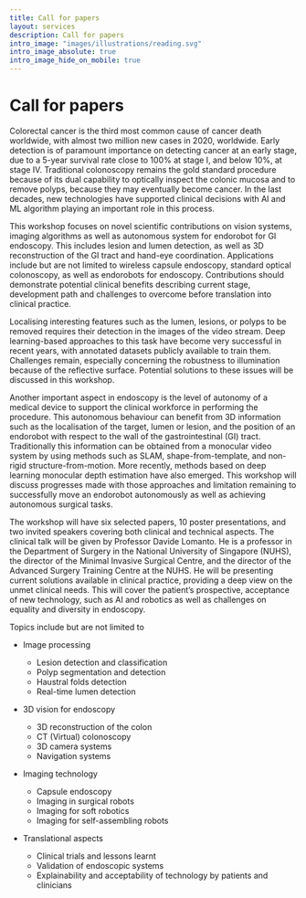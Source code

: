 ```yaml
---
title: Call for papers
layout: services
description: Call for papers
intro_image: "images/illustrations/reading.svg"
intro_image_absolute: true
intro_image_hide_on_mobile: true
---
```


# Call for papers

Colorectal cancer is the third most common cause of cancer death worldwide, with almost two million new cases in 2020, worldwide. Early detection is of paramount importance on detecting cancer at an early stage, due to a 5-year survival rate close to 100% at stage I, and below 10%, at stage IV. Traditional colonoscopy remains the gold standard procedure because of its dual capability to optically inspect the colonic mucosa and to remove polyps, because they may eventually become cancer. In the last decades, new technologies have supported clinical decisions with AI and ML algorithm playing an important role in this process.

This workshop focuses on novel scientific contributions on vision systems, imaging algorithms as well as autonomous system for endorobot for GI endoscopy. This includes lesion and lumen detection, as well as 3D reconstruction of the GI tract and hand-eye coordination. Applications include but are not limited to wireless capsule endoscopy, standard optical colonoscopy, as well as endorobots for endoscopy. Contributions should demonstrate potential clinical benefits describing current stage, development path and challenges to overcome before translation into clinical practice.

Localising interesting features such as the lumen, lesions, or polyps to be removed requires their detection in the images of the video stream. Deep learning-based approaches to this task have become very successful in recent years, with annotated datasets publicly available to train them. Challenges remain, especially concerning the robustness to illumination because of the reflective surface. Potential solutions to these issues will be discussed in this workshop.

Another important aspect in endoscopy is the level of autonomy of a medical device to support the clinical workforce in performing the procedure. This autonomous behaviour can benefit from 3D information such as the localisation of the target, lumen or lesion, and the position of an endorobot with respect to the wall of the gastrointestinal (GI) tract. Traditionally this information can be obtained from a monocular video system by using methods such as SLAM, shape-from-template, and non-rigid structure-from-motion. More recently, methods based on deep learning monocular depth estimation have also emerged. This workshop will discuss progresses made with those approaches and limitation remaining to successfully move an endorobot autonomously as well as achieving autonomous surgical tasks.

The workshop will have six selected papers, 10 poster presentations, and two invited speakers covering both clinical and technical aspects. The clinical talk will be given by Professor Davide Lomanto. He is a professor in the Department of Surgery in the National University of Singapore (NUHS), the director of the Minimal Invasive Surgical Centre, and the director of the Advanced Surgery Training Centre at the NUHS. He will be presenting current solutions available in clinical practice, providing a deep view on the unmet clinical needs. This will cover the patient’s prospective, acceptance of new technology, such as AI and robotics as well as challenges on equality and diversity in endoscopy.

Topics include but are not limited to 

* Image processing
    - Lesion detection and classification
    - Polyp segmentation and detection
    - Haustral folds detection
    - Real-time lumen detection

* 3D vision for endoscopy
    - 3D reconstruction of the colon
    - CT (Virtual) colonoscopy
    - 3D camera systems
    - Navigation systems

* Imaging technology
    - Capsule endoscopy
    - Imaging in surgical robots
    - Imaging for soft robotics
    - Imaging for self-assembling robots

* Translational aspects
    - Clinical trials and lessons learnt
    - Validation of endoscopic systems
    - Explainability and acceptability of technology by patients and clinicians